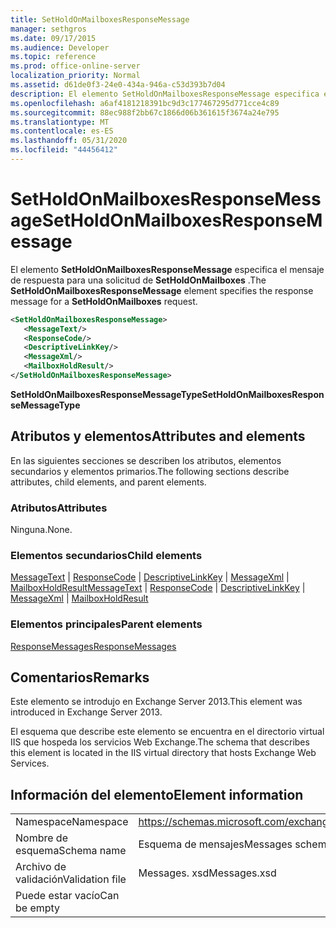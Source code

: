 ```yaml
---
title: SetHoldOnMailboxesResponseMessage
manager: sethgros
ms.date: 09/17/2015
ms.audience: Developer
ms.topic: reference
ms.prod: office-online-server
localization_priority: Normal
ms.assetid: d61de0f3-24e0-434a-946a-c53d393b7d04
description: El elemento SetHoldOnMailboxesResponseMessage especifica el mensaje de respuesta para una solicitud de SetHoldOnMailboxes.
ms.openlocfilehash: a6af4181218391bc9d3c177467295d771cce4c89
ms.sourcegitcommit: 88ec988f2bb67c1866d06b361615f3674a24e795
ms.translationtype: MT
ms.contentlocale: es-ES
ms.lasthandoff: 05/31/2020
ms.locfileid: "44456412"
---
```

# <a name="setholdonmailboxesresponsemessage"></a><span data-ttu-id="dc94c-103">SetHoldOnMailboxesResponseMessage</span><span class="sxs-lookup"><span data-stu-id="dc94c-103">SetHoldOnMailboxesResponseMessage</span></span>

<span data-ttu-id="dc94c-104">El elemento **SetHoldOnMailboxesResponseMessage** especifica el mensaje de respuesta para una solicitud de **SetHoldOnMailboxes** .</span><span class="sxs-lookup"><span data-stu-id="dc94c-104">The **SetHoldOnMailboxesResponseMessage** element specifies the response message for a **SetHoldOnMailboxes** request.</span></span> 
  
```XML
<SetHoldOnMailboxesResponseMessage>
   <MessageText/>
   <ResponseCode/>
   <DescriptiveLinkKey/>
   <MessageXml/>
   <MailboxHoldResult/>
</SetHoldOnMailboxesResponseMessage>
```

 <span data-ttu-id="dc94c-105">**SetHoldOnMailboxesResponseMessageType**</span><span class="sxs-lookup"><span data-stu-id="dc94c-105">**SetHoldOnMailboxesResponseMessageType**</span></span>
## <a name="attributes-and-elements"></a><span data-ttu-id="dc94c-106">Atributos y elementos</span><span class="sxs-lookup"><span data-stu-id="dc94c-106">Attributes and elements</span></span>

<span data-ttu-id="dc94c-107">En las siguientes secciones se describen los atributos, elementos secundarios y elementos primarios.</span><span class="sxs-lookup"><span data-stu-id="dc94c-107">The following sections describe attributes, child elements, and parent elements.</span></span>
  
### <a name="attributes"></a><span data-ttu-id="dc94c-108">Atributos</span><span class="sxs-lookup"><span data-stu-id="dc94c-108">Attributes</span></span>

<span data-ttu-id="dc94c-109">Ninguna.</span><span class="sxs-lookup"><span data-stu-id="dc94c-109">None.</span></span>
  
### <a name="child-elements"></a><span data-ttu-id="dc94c-110">Elementos secundarios</span><span class="sxs-lookup"><span data-stu-id="dc94c-110">Child elements</span></span>

<span data-ttu-id="dc94c-111">[MessageText](messagetext.md)  |  [ResponseCode](responsecode.md)  |  [DescriptiveLinkKey](descriptivelinkkey.md)  |  [MessageXml](messagexml.md)  |  [MailboxHoldResult](mailboxholdresult.md)</span><span class="sxs-lookup"><span data-stu-id="dc94c-111">[MessageText](messagetext.md) | [ResponseCode](responsecode.md) | [DescriptiveLinkKey](descriptivelinkkey.md) | [MessageXml](messagexml.md) | [MailboxHoldResult](mailboxholdresult.md)</span></span>
  
### <a name="parent-elements"></a><span data-ttu-id="dc94c-112">Elementos principales</span><span class="sxs-lookup"><span data-stu-id="dc94c-112">Parent elements</span></span>

[<span data-ttu-id="dc94c-113">ResponseMessages</span><span class="sxs-lookup"><span data-stu-id="dc94c-113">ResponseMessages</span></span>](responsemessages.md)
  
## <a name="remarks"></a><span data-ttu-id="dc94c-114">Comentarios</span><span class="sxs-lookup"><span data-stu-id="dc94c-114">Remarks</span></span>

<span data-ttu-id="dc94c-115">Este elemento se introdujo en Exchange Server 2013.</span><span class="sxs-lookup"><span data-stu-id="dc94c-115">This element was introduced in Exchange Server 2013.</span></span>
  
<span data-ttu-id="dc94c-116">El esquema que describe este elemento se encuentra en el directorio virtual IIS que hospeda los servicios Web Exchange.</span><span class="sxs-lookup"><span data-stu-id="dc94c-116">The schema that describes this element is located in the IIS virtual directory that hosts Exchange Web Services.</span></span>
  
## <a name="element-information"></a><span data-ttu-id="dc94c-117">Información del elemento</span><span class="sxs-lookup"><span data-stu-id="dc94c-117">Element information</span></span>

|||
|:-----|:-----|
|<span data-ttu-id="dc94c-118">Namespace</span><span class="sxs-lookup"><span data-stu-id="dc94c-118">Namespace</span></span>  <br/> |https://schemas.microsoft.com/exchange/services/2006/messages  <br/> |
|<span data-ttu-id="dc94c-119">Nombre de esquema</span><span class="sxs-lookup"><span data-stu-id="dc94c-119">Schema name</span></span>  <br/> |<span data-ttu-id="dc94c-120">Esquema de mensajes</span><span class="sxs-lookup"><span data-stu-id="dc94c-120">Messages schema</span></span>  <br/> |
|<span data-ttu-id="dc94c-121">Archivo de validación</span><span class="sxs-lookup"><span data-stu-id="dc94c-121">Validation file</span></span>  <br/> |<span data-ttu-id="dc94c-122">Messages. xsd</span><span class="sxs-lookup"><span data-stu-id="dc94c-122">Messages.xsd</span></span>  <br/> |
|<span data-ttu-id="dc94c-123">Puede estar vacío</span><span class="sxs-lookup"><span data-stu-id="dc94c-123">Can be empty</span></span>  <br/> ||
   

